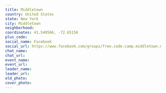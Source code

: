 ```yaml
---
title: Middletown
country: United States
state: New York
city: Middletown
neighborhood: 
coordinates: 41.549566, -72.65156
plus_code:
social_name: Facebook
social_url: https://www.facebook.com/groups/free.code.camp.middletown.ny
chat_name:
chat_url:
event_name:
event_url:
leader_name:
leader_url:
old_photo: 
cover_photo:
---
```

